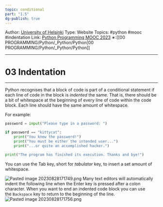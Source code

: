 ```yaml
---
topic: conditional
part: "1.5"
dg-publish: true
---
```

Author: [University of Helsinki](https://programming-23.mooc.fi/)
Type: Website
Topics: #python #mooc #indentation
Link: [Python Programming MOOC 2023](https://programming-23.mooc.fi/)
∗:[[00 PROGRAMMING/Python/_Python/Python\|00 PROGRAMMING/Python/_Python/Python]] 

---
# 03 Indentation

--- 
Python recognises that a block of code is part of a conditional statement if each line of code in the block is _indented_ the same. That is, there should be a bit of whitespace at the beginning of every line of code within the code block. Each line should have the same amount of whitespace.

For example:

```python
password = input("Please type in a password: ")

if password == "kittycat":
    print("You knew the password!")
    print("You must be either the intended user...")
    print("...or quite an accomplished hacker.")

print("The program has finished its execution. Thanks and bye!")
```

You can use the Tab key, short for _tabulator_ key, to insert a set amount of whitespace.

![Pasted image 20230828171749.png](/img/user/PROGRAMMING/Python/0%20Python%20Programming%20MOOC/Introduction/Part%201/04%20Arithmetic%20operations/attachments/Pasted%20image%2020230828171749.png)
Many text editors will automatically indent the following line when the Enter key is pressed after a colon character. When you want to end an indented code block you can use the `Backspace` key to return to the beginning of the line.
![Pasted image 20230828171756.png](/img/user/PROGRAMMING/Python/0%20Python%20Programming%20MOOC/Introduction/Part%201/04%20Arithmetic%20operations/attachments/Pasted%20image%2020230828171756.png)
